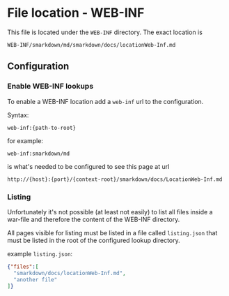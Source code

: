 # File location - WEB-INF


This file is located under the ``WEB-INF`` directory. The exact location is

```
WEB-INF/smarkdown/md/smarkdown/docs/locationWeb-Inf.md
```



## Configuration


### Enable WEB-INF lookups

To enable a WEB-INF location add a ``web-inf`` url to the configuration. 

Syntax:
```
web-inf:{path-to-root}
```


for example:
```
web-inf:smarkdown/md
``` 
is what's needed to be configured to see this page at url
```
http://{host}:{port}/{context-root}/smarkdown/docs/LocationWeb-Inf.md
```


### Listing

Unfortunately it's not possible (at least not easily) to list all files 
inside a war-file and therefore the content of the WEB-INF directory.


All pages visible for listing must be listed in a file called ``listing.json`` that
must be listed in the root of the configured lookup directory.


example ``listing.json``:

```json
{"files":[
  "smarkdown/docs/locationWeb-Inf.md",
  "another file"
]}
```
